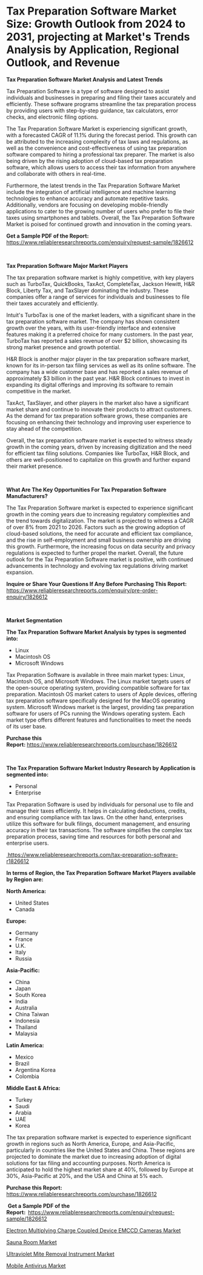 <p><h1>Tax Preparation Software Market Size: Growth Outlook from 2024 to 2031, projecting at Market's Trends Analysis by Application, Regional Outlook, and Revenue</h1></p><p><strong>Tax Preparation Software Market Analysis and Latest Trends</strong></p>
<p><p>Tax Preparation Software is a type of software designed to assist individuals and businesses in preparing and filing their taxes accurately and efficiently. These software programs streamline the tax preparation process by providing users with step-by-step guidance, tax calculators, error checks, and electronic filing options.</p><p>The Tax Preparation Software Market is experiencing significant growth, with a forecasted CAGR of 11.1% during the forecast period. This growth can be attributed to the increasing complexity of tax laws and regulations, as well as the convenience and cost-effectiveness of using tax preparation software compared to hiring a professional tax preparer. The market is also being driven by the rising adoption of cloud-based tax preparation software, which allows users to access their tax information from anywhere and collaborate with others in real-time.</p><p>Furthermore, the latest trends in the Tax Preparation Software Market include the integration of artificial intelligence and machine learning technologies to enhance accuracy and automate repetitive tasks. Additionally, vendors are focusing on developing mobile-friendly applications to cater to the growing number of users who prefer to file their taxes using smartphones and tablets. Overall, the Tax Preparation Software Market is poised for continued growth and innovation in the coming years.</p></p>
<p><strong>Get a Sample PDF of the Report:&nbsp;</strong> <a href="https://www.reliableresearchreports.com/enquiry/request-sample/1826612">https://www.reliableresearchreports.com/enquiry/request-sample/1826612</a></p>
<p>&nbsp;</p>
<p><strong>Tax Preparation Software Major Market Players</strong></p>
<p><p>The tax preparation software market is highly competitive, with key players such as TurboTax, QuickBooks, TaxAct, CompleteTax, Jackson Hewitt, H&R Block, Liberty Tax, and TaxSlayer dominating the industry. These companies offer a range of services for individuals and businesses to file their taxes accurately and efficiently.</p><p>Intuit's TurboTax is one of the market leaders, with a significant share in the tax preparation software market. The company has shown consistent growth over the years, with its user-friendly interface and extensive features making it a preferred choice for many customers. In the past year, TurboTax has reported a sales revenue of over $2 billion, showcasing its strong market presence and growth potential.</p><p>H&R Block is another major player in the tax preparation software market, known for its in-person tax filing services as well as its online software. The company has a wide customer base and has reported a sales revenue of approximately $3 billion in the past year. H&R Block continues to invest in expanding its digital offerings and improving its software to remain competitive in the market.</p><p>TaxAct, TaxSlayer, and other players in the market also have a significant market share and continue to innovate their products to attract customers. As the demand for tax preparation software grows, these companies are focusing on enhancing their technology and improving user experience to stay ahead of the competition.</p><p>Overall, the tax preparation software market is expected to witness steady growth in the coming years, driven by increasing digitization and the need for efficient tax filing solutions. Companies like TurboTax, H&R Block, and others are well-positioned to capitalize on this growth and further expand their market presence.</p></p>
<p>&nbsp;</p>
<p><strong>What Are The Key Opportunities For Tax Preparation Software Manufacturers?</strong></p>
<p><p>The Tax Preparation Software market is expected to experience significant growth in the coming years due to increasing regulatory complexities and the trend towards digitalization. The market is projected to witness a CAGR of over 8% from 2021 to 2026. Factors such as the growing adoption of cloud-based solutions, the need for accurate and efficient tax compliance, and the rise in self-employment and small business ownership are driving this growth. Furthermore, the increasing focus on data security and privacy regulations is expected to further propel the market. Overall, the future outlook for the Tax Preparation Software market is positive, with continued advancements in technology and evolving tax regulations driving market expansion.</p></p>
<p><strong>Inquire or Share Your Questions If Any Before Purchasing This Report:</strong> <a href="https://www.reliableresearchreports.com/enquiry/pre-order-enquiry/1826612">https://www.reliableresearchreports.com/enquiry/pre-order-enquiry/1826612</a></p>
<p>&nbsp;</p>
<p><strong>Market Segmentation</strong></p>
<p><strong>The Tax Preparation Software Market Analysis by types is segmented into:</strong></p>
<p><ul><li>Linux</li><li>Macintosh OS</li><li>Microsoft Windows</li></ul></p>
<p><p>Tax Preparation Software is available in three main market types: Linux, Macintosh OS, and Microsoft Windows. The Linux market targets users of the open-source operating system, providing compatible software for tax preparation. Macintosh OS market caters to users of Apple devices, offering tax preparation software specifically designed for the MacOS operating system. Microsoft Windows market is the largest, providing tax preparation software for users of PCs running the Windows operating system. Each market type offers different features and functionalities to meet the needs of its user base.</p></p>
<p><strong>Purchase this Report:&nbsp;</strong><a href="https://www.reliableresearchreports.com/purchase/1826612">https://www.reliableresearchreports.com/purchase/1826612</a></p>
<p>&nbsp;</p>
<p><strong>The Tax Preparation Software Market Industry Research by Application is segmented into:</strong></p>
<p><ul><li>Personal</li><li>Enterprise</li></ul></p>
<p><p>Tax Preparation Software is used by individuals for personal use to file and manage their taxes efficiently. It helps in calculating deductions, credits, and ensuring compliance with tax laws. On the other hand, enterprises utilize this software for bulk filings, document management, and ensuring accuracy in their tax transactions. The software simplifies the complex tax preparation process, saving time and resources for both personal and enterprise users.</p></p>
<p><a href="https://www.reliableresearchreports.com/tax-preparation-software-r1826612">&nbsp;https://www.reliableresearchreports.com/tax-preparation-software-r1826612</a></p>
<p><strong>In terms of Region, the Tax Preparation Software Market Players available by Region are:</strong></p>
<p>
    <p> <strong> North America: </strong>
        <ul>
            <li>United States</li>
            <li>Canada</li>
        </ul>
        </p> 
    <p> <strong> Europe: </strong>
        <ul>
            <li>Germany</li>
            <li>France</li>
            <li>U.K.</li>
            <li>Italy</li>
            <li>Russia</li>
        </ul>
        </p> 
    <p> <strong> Asia-Pacific: </strong>
        <ul>
            <li>China</li>
            <li>Japan</li>
            <li>South Korea</li>
            <li>India</li>
            <li>Australia</li>
            <li>China Taiwan</li>
            <li>Indonesia</li>
            <li>Thailand</li>
            <li>Malaysia</li>
        </ul>
        </p> 
    <p> <strong> Latin America: </strong>
        <ul>
            <li>Mexico</li>
            <li>Brazil</li>
            <li>Argentina Korea</li>
            <li>Colombia</li>
        </ul>
        </p> 
    <p> <strong> Middle East & Africa: </strong>
        <ul>
            <li>Turkey</li>
            <li>Saudi</li>
            <li>Arabia</li>
            <li>UAE</li>
            <li>Korea</li>
        </ul>
    </p>
    </p>
<p><p>The tax preparation software market is expected to experience significant growth in regions such as North America, Europe, and Asia-Pacific, particularly in countries like the United States and China. These regions are projected to dominate the market due to increasing adoption of digital solutions for tax filing and accounting purposes. North America is anticipated to hold the highest market share at 40%, followed by Europe at 30%, Asia-Pacific at 20%, and the USA and China at 5% each.</p></p>
<p><strong>Purchase this Report: </strong><a href="https://www.reliableresearchreports.com/purchase/1826612">https://www.reliableresearchreports.com/purchase/1826612</a></p>
<p>&nbsp;<strong>Get a Sample PDF of the Report:&nbsp;&nbsp;</strong><a href="https://www.reliableresearchreports.com/enquiry/request-sample/1826612">https://www.reliableresearchreports.com/enquiry/request-sample/1826612</a></p>
<p><strong></strong></p>
<p><p><a href="https://www.linkedin.com/pulse/electron-multiplying-charge-coupled-device-emccd-cameras-5glbf?trackingId=P1fCmZyASvWLMAOfZ65yZA%3D%3D">Electron Multiplying Charge Coupled Device EMCCD Cameras Market</a></p><p><a href="https://github.com/LibbySpencer2018/Market-Research-Report-List-1/blob/main/sauna-room-market.md">Sauna Room Market</a></p><p><a href="https://www.linkedin.com/pulse/ultraviolet-mite-removal-instrument-market-insight-trends-wpnof?trackingId=T2AI7HSFLhMO0RtxLZUBBQ%3D%3D">Ultraviolet Mite Removal Instrument Market</a></p><p><a href="https://github.com/ashman753/Market-Research-Report-List-1/blob/main/mobile-antivirus-market.md">Mobile Antivirus Market</a></p></p>